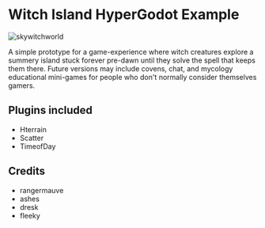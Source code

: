 # Witch Island HyperGodot Example 

![skywitchworld](https://user-images.githubusercontent.com/75269/165204824-f37df96e-a0e1-489b-9686-5ad7e32929e1.jpg)

A simple prototype for a game-experience where witch creatures explore a summery island stuck forever pre-dawn until they solve the spell that keeps them there.  Future versions may include covens, chat, and mycology educational mini-games for people who don't normally consider themselves gamers.

## Plugins included
* Hterrain 
* Scatter
* TimeofDay

## Credits 
* rangermauve
* ashes
* dresk
* fleeky
